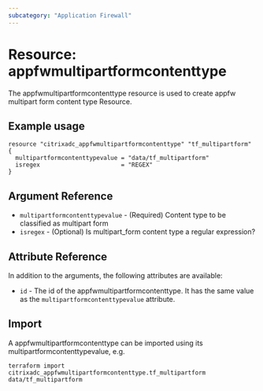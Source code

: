 ```yaml
---
subcategory: "Application Firewall"
---
```


# Resource: appfwmultipartformcontenttype

The appfwmultipartformcontenttype resource is used to create appfw multipart form content type Resource.


## Example usage

```hcl
resource "citrixadc_appfwmultipartformcontenttype" "tf_multipartform" {
  multipartformcontenttypevalue = "data/tf_multipartform"
  isregex                       = "REGEX"
}
```


## Argument Reference

* `multipartformcontenttypevalue` - (Required) Content type to be classified as multipart form
* `isregex` - (Optional) Is multipart_form content type a regular expression?


## Attribute Reference

In addition to the arguments, the following attributes are available:

* `id` - The id of the appfwmultipartformcontenttype. It has the same value as the `multipartformcontenttypevalue` attribute.


## Import

A appfwmultipartformcontenttype can be imported using its multipartformcontenttypevalue, e.g.

```shell
terraform import citrixadc_appfwmultipartformcontenttype.tf_multipartform data/tf_multipartform
```
